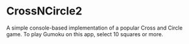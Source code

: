 # CrossNCircle2
A simple console-based implementation of a popular Cross and Circle game.
To play Gumoku on this app, select 10 squares or more.
